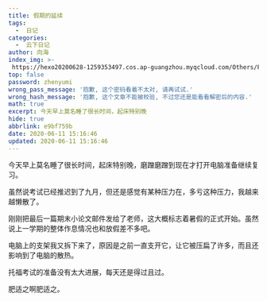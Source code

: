 ```yaml
---
title: 假期的延续
tags:
  -  日记
categories:
  -  云下日记
author: 向海
index_img: >-
 https://hexo20200628-1259353497.cos.ap-guangzhou.myqcloud.com/Others/Fluid/about.png
top: false
password: zhenyumi
wrong_pass_message: '抱歉, 这个密码看着不太对, 请再试试.'
wrong_hash_message: '抱歉, 这个文章不能被校验, 不过您还是能看看解密后的内容.'
math: true
excerpt: 今天早上莫名睡了很长时间，起床特别晚
hide: true
abbrlink: e9bf759b
date: 2020-06-11 15:16:46
updated: 2020-06-11 15:16:46
---
```


今天早上莫名睡了很长时间，起床特别晚，磨蹭磨蹭到现在才打开电脑准备继续复习。

虽然说考试已经推迟到了九月，但还是感觉有某种压力在，多亏这种压力，我越来越懒散了。

刚刚把最后一篇期末小论文邮件发给了老师，这大概标志着暑假的正式开始。虽然说上一学期的整体作息情况也和放假差不多吧。

电脑上的支架我又拆下来了，原因是之前一直支开它，让它被压扁了许多，而且还影响到了电脑的散热。

托福考试的准备没有太大进展，每天还是得过且过。

肥适之啊肥适之。